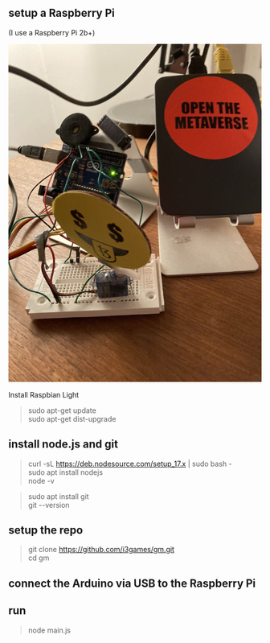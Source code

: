 ## setup a Raspberry Pi 
(I use a Raspberry Pi 2b+)

![](assets/rpi.jpg)

Install Raspbian Light

> sudo apt-get update    
> sudo apt-get dist-upgrade    

## install node.js and git

> curl -sL https://deb.nodesource.com/setup_17.x | sudo bash -    
> sudo apt install nodejs    
> node -v    

> sudo apt install git    
> git --version    

## setup the repo

> git clone https://github.com/i3games/gm.git    
> cd gm    

## connect the Arduino via USB to the Raspberry Pi

## run
> node main.js    